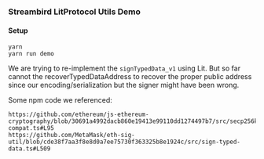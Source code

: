 ### Streambird LitProtocol Utils Demo

#### Setup

```
yarn
yarn run demo
```

We are trying to re-implement the `signTypedData_v1` using Lit. But so far cannot the recoverTypedDataAddress to recover the proper public address since our encoding/serialization but the signer might have been wrong.

Some npm code we referenced:

```
https://github.com/ethereum/js-ethereum-cryptography/blob/30691a4992dacb860e19413e99110dd1274497b7/src/secp256k1-compat.ts#L95
https://github.com/MetaMask/eth-sig-util/blob/cde38f7aa3f8e8d0a7ee75730f363325b8e1924c/src/sign-typed-data.ts#L509
```